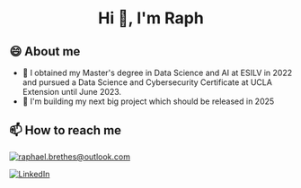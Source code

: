 <h1 align="center">Hi 👋, I'm Raph </h1>

## 😄 About me
- 🌱 I obtained my Master's degree in Data Science and AI at ESILV in 2022 and pursued a Data Science and Cybersecurity Certificate at UCLA Extension until June 2023. 
- 💬 I'm building my next big project which should be released in 2025

<h2>📫 How to reach me</h2>

<a href="mailto:raphael.brethes@outlook.com">
  <img src="https://img.shields.io/badge/Outlook-0072C6?style=for-the-badge&logo=microsoft-outlook&logoColor=white" alt="raphael.brethes@outlook.com"/>
</a>

<a href="https://www.linkedin.com/in/rapha%C3%ABl-brethes-52053a1a3/">![LinkedIn](https://img.shields.io/badge/LinkedIn-0077B5?style=for-the-badge&logo=linkedin&logoColor=white)</a>
